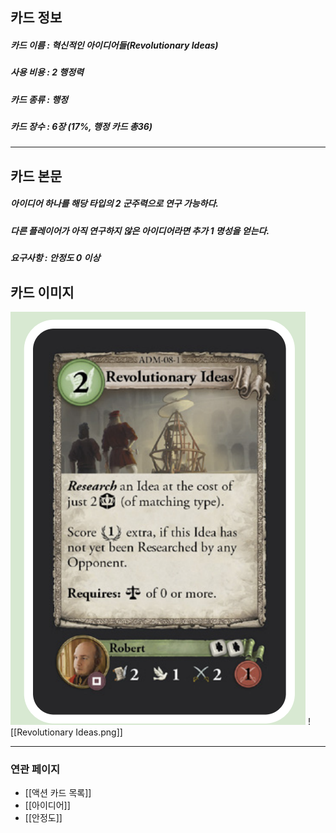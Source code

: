 ## 카드 정보
##### 카드 이름 : 혁신적인 아이디어들(Revolutionary Ideas)
##### 사용 비용 : 2 행정력
##### 카드 종류 : 행정
##### 카드 장수 : 6장 (17%, 행정 카드 총36)
---
## 카드 본문
##### 아이디어 하나를 해당 타입의 2 군주력으로 *연구* 가능하다. 
##### 다른 플레이어가 아직 연구하지 않은 아이디어라면 추가 1 **명성**을 얻는다.
##### *요구사항* : 안정도 0 이상

## 카드 이미지
<img src="\Assets\Revolutionary Ideas.png"/>
![[Revolutionary Ideas.png]]

--- 
### 연관 페이지
- [[액션 카드 목록]]
- [[아이디어]]
- [[안정도]]
